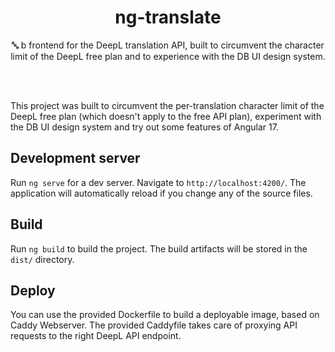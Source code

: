 <h1 align=center>ng-translate</h1>

<p align=center>🔤 b
frontend for the DeepL translation API, built to circumvent the character limit of the DeepL free plan and to experience with the DB UI design system.</p>

<br><br>

This project was built to circumvent the per-translation character limit of the DeepL free plan (which doesn't apply to the free API plan), experiment with the DB UI design system and try out some features of Angular 17.

## Development server

Run `ng serve` for a dev server. Navigate to `http://localhost:4200/`. The application will automatically reload if you change any of the source files.

## Build

Run `ng build` to build the project. The build artifacts will be stored in the `dist/` directory.

## Deploy

You can use the provided Dockerfile to build a deployable image, based on Caddy Webserver. The provided Caddyfile takes care of proxying API requests to the right DeepL API endpoint.



